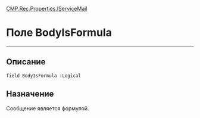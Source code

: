 ﻿---
Link: CMP.Rec.Properties.IServiceMail.@BodyIsFormula
---

<!---  Навигация
[Имя проекта](#) :
-->
[CMP.Rec.Properties.IServiceMail](Default)

# Поле BodyIsFormula
---

## Описание

    field BodyIsFormula :Logical

<!--
## Аргументы{#Args}

### Аргумент1

Описание аргумента 1
-->

## Назначение

Сообщение является формулой.

<!--
## Пример

    BodyIsFormula...
-->

